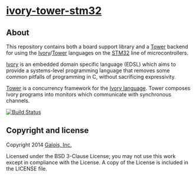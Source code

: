# [ivory-tower-stm32][]

## About

This repository contains both a board support library and a [Tower][]
backend for using the [Ivory][]/[Tower][] languages on the [STM32][] line
of microcontrollers.

[Ivory][] is an embedded domain specific language (EDSL) which aims to provide
a systems-level programming language that removes some common pitfalls of
programming in C, without sacrificing expressivity.

[Tower][] is a concurrency framework for the [Ivory language][ivory]. Tower
composes Ivory programs into monitors which communicate with synchronous
channels.

[![Build Status](https://travis-ci.org/GaloisInc/ivory-tower-stm32.svg?branch=master)](https://travis-ci.org/GaloisInc/ivory-tower-stm32)

## Copyright and license
Copyright 2014 [Galois, Inc.][galois]

Licensed under the BSD 3-Clause License; you may not use this work except in
compliance with the License. A copy of the License is included in the LICENSE
file.

[ivory]: http://github.com/GaloisInc/ivory
[tower]: http://github.com/GaloisInc/tower
[ivory-tower-stm32]: http://github.com/GaloisInc/ivory-tower-stm32
[overview]: http://smaccmpilot.org/software/tower-overview.html

[STM32]: http://www.st.com/stm32
[freertos]: http://freertos.org
[galois]: http://galois.com


